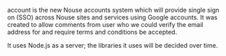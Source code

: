 account is the new Nouse accounts system which will provide single sign on (SSO) across Nouse sites and services using Google accounts.  It was created to allow comments from user who we could verify the email address for and require terms and conditions be accepted.

It uses Node.js as a server; the libraries it uses will be decided over time.